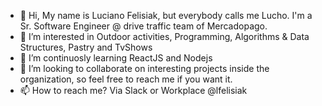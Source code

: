 - 👋 Hi, My name is Luciano Felisiak, but everybody calls me Lucho. I'm a Sr. Software Engineer @ drive traffic team of Mercadopago.
- 👀 I’m interested in Outdoor activities, Programming, Algorithms & Data Structures, Pastry and TvShows
- 🌱 I’m continuosly learning ReactJS and Nodejs
- 💞️ I’m looking to collaborate on interesting projects inside the organization, so feel free to reach me if you want it.
- 📫 How to reach me? Via Slack or Workplace @lfelisiak

<!---
lfelisiak-meli/lfelisiak-meli is a ✨ special ✨ repository because its `README.md` (this file) appears on your GitHub profile.
You can click the Preview link to take a look at your changes.
--->
